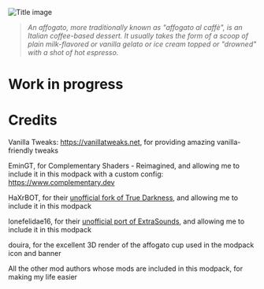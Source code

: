 ![Title image](https://cdn.modrinth.com/data/cached_images/1169cb4c55c977f1d743c468ed9e3c06ac802e08.png)

> _An affogato, more traditionally known as "affogato al caffè", is an Italian coffee-based dessert. It usually takes the form of a scoop of plain milk-flavored or vanilla gelato or ice cream topped or "drowned" with a shot of hot espresso._

# Work in progress

# Credits
Vanilla Tweaks: https://vanillatweaks.net, for providing amazing vanilla-friendly tweaks

EminGT, for Complementary Shaders - Reimagined, and allowing me to include it in this modpack with a custom config:
https://www.complementary.dev

HaXrBOT, for their [unofficial fork of True Darkness](https://www.curseforge.com/minecraft/mc-mods/true-darkness-fork-fabric), and allowing me to include it in this modpack

lonefelidae16, for their [unofficial port of ExtraSounds](https://github.com/lonefelidae16/extra-sounds), and allowing me to include it in this modpack

douira, for the excellent 3D render of the affogato cup used in the modpack icon and banner

All the other mod authors whose mods are included in this modpack, for making my life easier